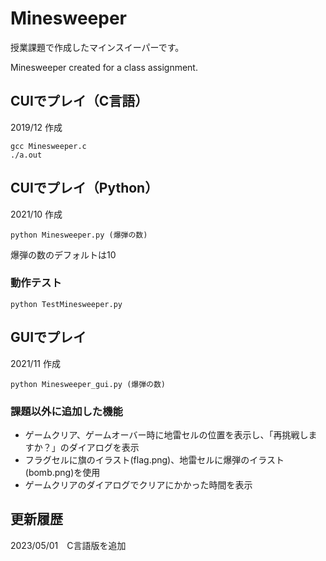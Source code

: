 # Minesweeper
授業課題で作成したマインスイーパーです。

Minesweeper created for a class assignment.

## CUIでプレイ（C言語）
2019/12 作成
```
gcc Minesweeper.c
./a.out
```

## CUIでプレイ（Python）
2021/10 作成
```
python Minesweeper.py (爆弾の数)
```
爆弾の数のデフォルトは10

### 動作テスト
```
python TestMinesweeper.py 
```

## GUIでプレイ
2021/11 作成
```
python Minesweeper_gui.py (爆弾の数)
```
### 課題以外に追加した機能
- ゲームクリア、ゲームオーバー時に地雷セルの位置を表示し、「再挑戦しますか？」のダイアログを表示
- フラグセルに旗のイラスト(flag.png)、地雷セルに爆弾のイラスト(bomb.png)を使用
- ゲームクリアのダイアログでクリアにかかった時間を表示


## 更新履歴
2023/05/01　C言語版を追加
